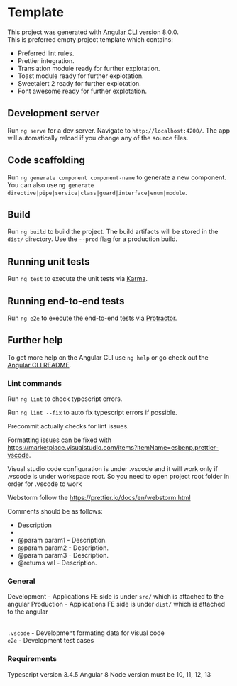 # Template

This project was generated with [Angular CLI](https://github.com/angular/angular-cli) version 8.0.0. <br />
This is preferred empty project template which contains:
  - Preferred lint rules.
  - Prettier integration.
  - Translation module ready for further explotation.
  - Toast module ready for further explotation.
  - Sweetalert 2 ready for further explotation.
  - Font awesome ready for further explotation.

## Development server

Run `ng serve` for a dev server. Navigate to `http://localhost:4200/`. The app will automatically reload if you change any of the source files.

## Code scaffolding

Run `ng generate component component-name` to generate a new component. You can also use `ng generate directive|pipe|service|class|guard|interface|enum|module`.

## Build

Run `ng build` to build the project. The build artifacts will be stored in the `dist/` directory. Use the `--prod` flag for a production build.

## Running unit tests

Run `ng test` to execute the unit tests via [Karma](https://karma-runner.github.io).

## Running end-to-end tests

Run `ng e2e` to execute the end-to-end tests via [Protractor](http://www.protractortest.org/).

## Further help

To get more help on the Angular CLI use `ng help` or go check out the [Angular CLI README](https://github.com/angular/angular-cli/blob/master/README.md).

### Lint commands

Run `ng lint` to check typescript errors.

Run `ng lint --fix` to auto fix typescript errors if possible.

Precommit actually checks for lint issues.

Formatting issues can be fixed with https://marketplace.visualstudio.com/items?itemName=esbenp.prettier-vscode.

Visual studio code configuration is under .vscode and it will work only if .vscode is under workspace root. So you need to open project root folder in order for .vscode to work

Webstorm follow the https://prettier.io/docs/en/webstorm.html

Comments should be as follows:

- Description
-
- @param param1 - Description.
- @param param2 - Description.
- @param param3 - Description.
- @returns val - Description.

### General

Development - Applications FE side is under `src/` which is attached to the angular
Production - Applications FE side is under `dist/` which is attached to the angular <br /><br />

`.vscode` - Development formating data for visual code <br />
`e2e` - Development test cases <br />

### Requirements

Typescript version 3.4.5
Angular 8
Node version must be 10, 11, 12, 13

